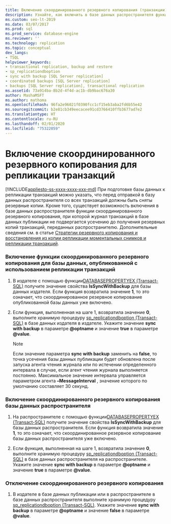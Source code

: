 ```yaml
---
title: Включение скоординированного резервного копирования (транзакции)
description: Узнайте, как включить в базе данных распространителя функции скоординированного резервного копирования, при которых журнал транзакций в базе данных публикации репликации транзакций не подвергается усечению до получения резервных копий транзакций, переданных распространителю.
ms.custom: seo-lt-2019
ms.date: 03/07/2017
ms.prod: sql
ms.prod_service: database-engine
ms.reviewer: ''
ms.technology: replication
ms.topic: conceptual
dev_langs:
- TSQL
helpviewer_keywords:
- transactional replication, backup and restore
- sp_replicationdboption
- sync with backup [SQL Server replication]
- coordinated backups [SQL Server replication]
- backups [SQL Server replication], transactional replication
ms.assetid: 73a914ba-8b2d-4f4d-ac1b-db9bac676a30
author: MashaMSFT
ms.author: mathoma
ms.openlocfilehash: 96fa2e96021f0390fcc1cf15eb3aba2fd6b55e42
ms.sourcegitcommit: b2e81cb349eecacee91cd3766410ffb3677ad7e2
ms.translationtype: HT
ms.contentlocale: ru-RU
ms.lasthandoff: 02/01/2020
ms.locfileid: "75322059"
---
```

# <a name="enable-coordinated-backups-for-transactional-replication"></a>Включение скоординированного резервного копирования для репликации транзакций
[!INCLUDE[appliesto-ss-xxxx-xxxx-xxx-md](../../../includes/appliesto-ss-xxxx-xxxx-xxx-md.md)]
  При подготовке базы данных к репликации транзакций можно указать, что перед отправкой в базу данных распространителя со всех транзакций должны быть сняты резервные копии. Кроме того, существует возможность включения в базе данных распространителя функции скоординированного резервного копирования, при которой журнал транзакций в базе данных публикации не подвергается усечению до получения резервных копий транзакций, переданных распространителю. Дополнительные сведения см. в статье [Стратегии резервного копирования и восстановления из копии репликации моментальных снимков и репликации транзакций](../../../relational-databases/replication/administration/strategies-for-backing-up-and-restoring-snapshot-and-transactional-replication.md).  
  
### <a name="to-enable-coordinated-backups-for-a-database-published-with-transactional-replication"></a>Включение функции скоординированного резервного копирования для базы данных, опубликованной с использованием репликации транзакций  
  
1.  В издателе с помощью функции[DATABASEPROPERTYEX &#40;Transact-SQL&#41;](../../../t-sql/functions/databasepropertyex-transact-sql.md) получите значение свойства **IsSyncWithBackup** для базы данных издателя. Если функция возвратила значение **1**, то это означает, что скоординированное резервное копирование опубликованной базы данных уже включено.  
  
2.  Если функция, выполненная на шаге 1, возвратила значение **0**, выполните хранимую процедуру [sp_replicationdboption &#40;Transact-SQL&#41;](../../../relational-databases/system-stored-procedures/sp-replicationdboption-transact-sql.md) в базе данных издателя в издателе. Укажите значение **sync with backup** в параметре **\@optname** и значение **true** в параметре **\@value**.  
  
    > [!NOTE]  
    >  Если значение параметра **sync with backup** заменить на **false**, то точка усечения базы данных публикации будет обновлена после запуска агента чтения журнала или по истечении определенного интервала в случае, если агент чтения журнала выполняется постоянно. Максимальное значение интервала управляется параметром агента **–MessageInterval** , значение которого по умолчанию составляет 30 секунд.  
  
### <a name="to-enable-coordinated-backups-for-a-distribution-database"></a>Включение скоординированного резервного копирования базы данных распространителя  
  
1.  На распространителе с помощью функции[DATABASEPROPERTYEX &#40;Transact-SQL&#41;](../../../t-sql/functions/databasepropertyex-transact-sql.md) получите значение свойства **IsSyncWithBackup** для базы данных распространителя. Если функция возвратила значение **1**, то это означает, что скоординированное резервное копирование базы данных распространителя уже включено.  
  
2.  Если функция, выполненная на шаге 1, возвратила значение **0**, выполните хранимую процедуру [sp_replicationdboption &#40;Transact-SQL&#41;](../../../relational-databases/system-stored-procedures/sp-replicationdboption-transact-sql.md) в базе данных распространителя на распространителе. Укажите значение **sync with backup** в параметре **\@optname** и значение **true** в параметре **\@value**.  
  
### <a name="to-disable-coordinated-backups"></a>Отключение скоординированного резервного копирования  
  
1.  В издателе в базе данных публикации или в распространителе в базе данных распространителя выполните хранимую процедуру [sp_replicationdboption &#40;Transact-SQL&#41;](../../../relational-databases/system-stored-procedures/sp-replicationdboption-transact-sql.md). Укажите значение **sync with backup** в параметре **\@optname** и значение **false** в параметре **\@value**.  
  
  
